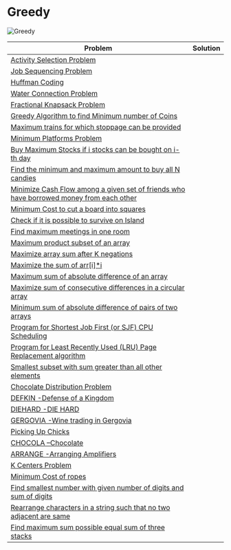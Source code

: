 # Greedy <a name="7"></a>
<img src="https://img.shields.io/badge/Greedy-35-darkgreen?style=for-the-badge" alt="Greedy">

| Problem  | Solution |
|-------------| --------- |
| <a href="https://www.geeksforgeeks.org/activity-selection-problem-greedy-algo-1/">Activity Selection Problem</a> |      |
| <a href="https://www.geeksforgeeks.org/weighted-job-scheduling/">Job Sequencing Problem</a> |      |
| <a href="https://www.geeksforgeeks.org/huffman-coding-greedy-algo-3/">Huffman Coding</a> |      |
| <a href="https://www.geeksforgeeks.org/water-connection-problem/">Water Connection Problem</a> |      |
| <a href="https://www.geeksforgeeks.org/fractional-knapsack-problem/">Fractional Knapsack Problem</a> |      |
| <a href="https://www.geeksforgeeks.org/greedy-algorithm-to-find-minimum-number-of-coins/">Greedy Algorithm to find Minimum number of Coins</a> |      |
| <a href="https://www.geeksforgeeks.org/maximum-trains-stoppage-can-provided/">Maximum trains for which stoppage can be provided</a> |      |
| <a href="https://www.geeksforgeeks.org/minimum-number-platforms-required-railwaybus-station/">Minimum Platforms Problem</a> |      |
| <a href="https://www.geeksforgeeks.org/buy-maximum-stocks-stocks-can-bought-th-day/">Buy Maximum Stocks if i stocks can be bought on i-th day</a> |      |
| <a href="https://www.geeksforgeeks.org/find-minimum-maximum-amount-buy-n-candies/">Find the minimum and maximum amount to buy all N candies</a> |      |
| <a href="https://www.geeksforgeeks.org/minimize-cash-flow-among-given-set-friends-borrowed-money/">Minimize Cash Flow among a given set of friends who have borrowed money from each other</a> |      |
| <a href="https://www.geeksforgeeks.org/minimum-cost-cut-board-squares/">Minimum Cost to cut a board into squares</a> |      |
| <a href="https://www.geeksforgeeks.org/survival/">Check if it is possible to survive on Island</a> |      |
| <a href="https://www.geeksforgeeks.org/find-maximum-meetings-in-one-room">Find maximum meetings in one room</a> |      |
| <a href="https://www.geeksforgeeks.org/maximum-product-subset-array">Maximum product subset of an array</a> |      |
| <a href="https://www.geeksforgeeks.org/maximize-array-sun-after-k-negation-operations/">Maximize array sum after K negations</a> |      |
| <a href="https://www.geeksforgeeks.org/maximize-sum-arrii/">Maximize the sum of arr[i]*i</a> |      |
| <a href="https://www.geeksforgeeks.org/minimum-sum-absolute-difference-pairs-two-arrays/#:~:text=It%20consists%20of%20two%20steps,result%20to%20the%20sum%20S.">Maximum sum of absolute difference of an array</a> |      |
| <a href="https://www.geeksforgeeks.org/maximize-sum-consecutive-differences-circular-array/">Maximize sum of consecutive differences in a circular array</a> |      |
| <a href="https://www.geeksforgeeks.org/minimum-sum-absolute-difference-pairs-two-arrays/#:~:text=It%20consists%20of%20two%20steps,result%20to%20the%20sum%20S.">Minimum sum of absolute difference of pairs of two arrays</a> |      |
| <a href="https://www.geeksforgeeks.org/program-for-shortest-job-first-or-sjf-cpu-scheduling-set-1-non-preemptive/">Program for Shortest Job First (or SJF) CPU Scheduling</a> |      |
| <a href="https://www.geeksforgeeks.org/program-for-least-recently-used-lru-page-replacement-algorithm/">Program for Least Recently Used (LRU) Page Replacement algorithm</a> |      |
| <a href="https://www.geeksforgeeks.org/smallest-subset-sum-greater-elements/">Smallest subset with sum greater than all other elements</a> |      |
| <a href="https://www.geeksforgeeks.org/chocolate-distribution-problem/">Chocolate Distribution Problem</a> |      |
| <a href="https://www.spoj.com/problems/DEFKIN/">DEFKIN -Defense of a Kingdom</a> |      |
| <a href="https://www.spoj.com/problems/DIEHARD/">DIEHARD -DIE HARD</a> |      |
| <a href="https://www.spoj.com/problems/GERGOVIA/">GERGOVIA -Wine trading in Gergovia</a> |      |
| <a href="https://www.spoj.com/problems/GCJ101BB/">Picking Up Chicks</a> |      |
| <a href="https://www.spoj.com/problems/CHOCOLA/">CHOCOLA –Chocolate</a> |      |
| <a href="https://www.spoj.com/problems/ARRANGE/">ARRANGE -Arranging Amplifiers</a> |      |
| <a href="https://www.geeksforgeeks.org/k-centers-problem-set-1-greedy-approximate-algorithm/">K Centers Problem</a> |      |
| <a href="https://www.geeksforgeeks.org/connect-n-ropes-minimum-cost/">Minimum Cost of ropes</a> |      |
| <a href="https://www.geeksforgeeks.org/find-smallest-number-with-given-number-of-digits-and-digit-sum/">Find smallest number with given number of digits and sum of digits</a> |      |
| <a href="https://www.geeksforgeeks.org/rearrange-characters-string-no-two-adjacent/">Rearrange characters in a string such that no two adjacent are same</a> |      |
| <a href="https://www.geeksforgeeks.org/find-maximum-sum-possible-equal-sum-three-stacks">Find maximum sum possible equal sum of three stacks</a> |      |
